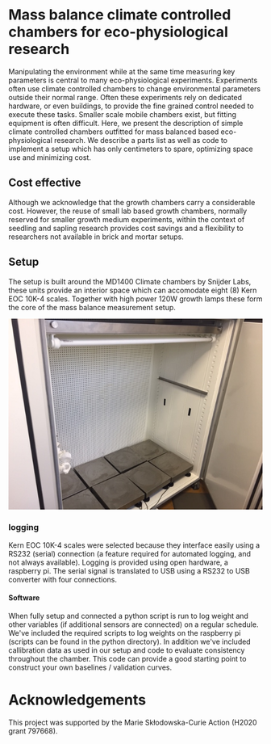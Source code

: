 # Mass balance climate controlled chambers for eco-physiological research

Manipulating the environment while at the same time measuring key parameters is central to many eco-physiological experiments. Experiments often use climate controlled chambers to change environmental parameters outside their normal range. Often these experiments rely on dedicated hardware, or even buildings, to provide the fine grained control needed to execute these tasks. Smaller scale mobile chambers exist, but fitting equipment is often difficult. Here, we present the description of simple climate controlled chambers outfitted for mass balanced based eco-physiological research. We describe a parts list as well as code to implement a setup which has only centimeters to spare, optimizing space use and minimizing cost.

## Cost effective

Although we acknowledge that the growth chambers carry a considerable cost. However, the reuse of small lab based growth chambers, normally reserved for smaller growth medium experiments, within the context of seedling and sapling research provides cost savings and a flexibility to researchers not available in brick and mortar setups.

## Setup

The setup is built around the MD1400 Climate chambers by Snijder Labs, these units provide an interior space which can accomodate eight (8) Kern EOC 10K-4 scales. Together with high power 120W growth lamps these form the core of the mass balance measurement setup.

![](https://raw.githubusercontent.com/khufkens/growth_chamber_protocol/main/docs/images/IMG_4523.JPG)

### logging

Kern EOC 10K-4 scales were selected because they interface easily using a RS232 (serial) connection (a feature required for automated logging, and not always available). Logging is provided using open hardware, a raspberry pi. The serial signal is translated to USB using a RS232 to USB converter with four connections.

#### Software

When fully setup and connected a python script is run to log weight and other variables (if additional sensors are connected) on a regular schedule. We've included the required scripts to log weights on the raspberry pi (scripts can be found in the python directory). In addition we've included callibration data as used in our setup and code to evaluate consistency throughout the chamber. This code can provide a good starting point to construct your own baselines / validation curves.

# Acknowledgements

This project was supported by the Marie Skłodowska-Curie Action (H2020 grant 797668).